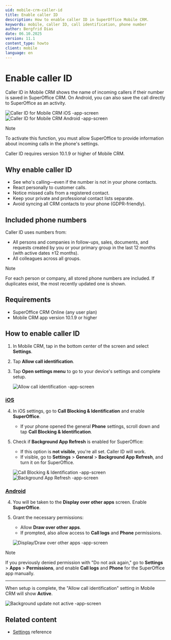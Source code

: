 ```yaml
---
uid: mobile-crm-caller-id
title: Enable caller ID
description: How to enable caller ID in SuperOffice Mobile CRM.
keywords: mobile, caller ID, call identification, phone number
author: Bergfrid Dias
date: 06.10.2025
version: 11.1
content_type: howto
client: mobile
language: en
---
```


# Enable caller ID

Caller ID in Mobile CRM shows the name of incoming callers if their number is saved in SuperOffice CRM. On Android, you can also save the call directly to SuperOffice as an activity.

![Caller ID for Mobile CRM iOS -app-screen][img2]![Caller ID for Mobile CRM Android -app-screen][img3]

> [!NOTE]
> To activate this function, you must allow SuperOffice to provide information about incoming calls in the phone's settings.
>
> Caller ID requires version 10.1.9 or higher of Mobile CRM.

## Why enable caller ID

* See who's calling—even if the number is not in your phone contacts.
* React personally to customer calls.
* Notice missed calls from a registered contact.
* Keep your private and professional contact lists separate.
* Avoid syncing all CRM contacts to your phone (GDPR-friendly).

## Included phone numbers

Caller ID uses numbers from:

* All persons and companies in follow-ups, sales, documents, and requests created by you or your primary group in the last 12 months (with active dates ±12 months).
* All colleagues across all groups.

> [!NOTE]
> For each person or company, all stored phone numbers are included. If duplicates exist, the most recently updated one is shown.

## Requirements

* SuperOffice CRM Online (any user plan)
* Mobile CRM app version 10.1.9 or higher

## How to enable caller ID

1. In Mobile CRM, tap <i class="ph ph-list" aria-label="Main menu"></i> in the bottom center of the screen and select **Settings**.
2. Tap **Allow call identification**.
3. Tap **Open settings menu** to go to your device's settings and complete setup.

    ![Allow call identification -app-screen][img4]

<!-- markdownlint-disable-file MD029 MD051 -->
### [iOS](#tab/ios)

4. In iOS settings, go to **Call Blocking & Identification** and enable **SuperOffice**.

    * If your phone opened the general **Phone** settings, scroll down and tap **Call Blocking & Identification**.

5. Check if **Background App Refresh** is enabled for SuperOffice:

    * If this option is **not visible**, you're all set. Caller ID will work.
    * If visible, go to **Settings** > **General** > **Background App Refresh**, and turn it on for SuperOffice.

    ![Call Blocking & Identification -app-screen][img5]![Background App Refresh -app-screen][img7]

### [Android](#tab/android)

4. You will be taken to the **Display over other apps** screen. Enable **SuperOffice**.

5. Grant the necessary permissions:
    * Allow **Draw over other apps**.
    * If prompted, also allow access to **Call logs** and **Phone** permissions.

    ![Display/Draw over other apps -app-screen][img8]

> [!NOTE]
> If you previously denied permission with "Do not ask again," go to **Settings** > **Apps** > **Permissions**, and enable **Call logs** and **Phone** for the SuperOffice app manually.

***

When setup is complete, the "Allow call identification" setting in Mobile CRM will show **Active**.

![Background update not active -app-screen][img6]

## Related content

* [Settings][1] reference

<!-- Referenced links -->
[1]: settings.md

<!-- Referenced images -->
[img2]: ../../../media/loc/en/mobile/caller-id-ios.png
[img3]: ../../../media/loc/en/mobile/caller-id-android.png
[img4]: ../../../media/loc/en/mobile/open-settings-menu.png
[img5]: ../../../media/loc/en/mobile/ios-call-blocking.png
[img6]: ../../../media/loc/en/mobile/allow-call-identification.png
[img7]: ../../../media/loc/en/mobile/background-app-refresh.png
[img8]: ../../../media/loc/en/mobile/android-call-id.png
